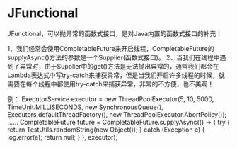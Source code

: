 # JFunctional
JFunctional，可以抛异常的函数式接口，是对Java内置的函数式接口的补充！

1、我们经常会使用CompletableFuture来开启线程，CompletableFuture的supplyAsync()方法的参数是一个Supplier(函数式接口)。
2、当我们在线程中遇到了异常时，由于Supplier中的get()方法是无法抛出异常的，通常我们都会在Lambda表达式中写try-catch来捕获异常，但是当我们开启许多线程的时候，就需要在每个线程中都使用try-catch来捕获异常，非常的不方便，也不美观！

例：
  ExecutorService executor = new ThreadPoolExecutor(5, 10, 5000, TimeUnit.MILLISECONDS, new SynchronousQueue<Runnable>(), Executors.defaultThreadFactory(), new ThreadPoolExecutor.AbortPolicy());
  ......
  CompletableFuture<String> future = CompletableFuture.supplyAsync(() -> {
    try {
        return TestUtils.randomString(new Object());
    }
    catch (Exception e) {
        log.error(e);
        return null;
    }
  }, executor);
